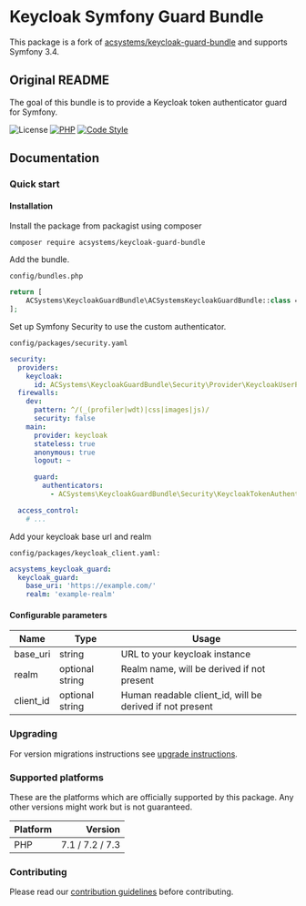 # Keycloak Symfony Guard Bundle

This package is a fork of [acsystems/keycloak-guard-bundle](https://packagist.org/packages/acsystems/keycloak-guard-bundle) and supports Symfony 3.4.

## Original README

The goal of this bundle is to provide a Keycloak token authenticator guard for Symfony.

![License](https://img.shields.io/badge/license-MIT-brightgreen)
[![PHP](https://img.shields.io/badge/%3C%2F%3E-PHP%207.1-blue)](https://www.php.net/) 
[![Code Style](https://img.shields.io/badge/code%20style-psr--2-darkgreen)](https://www.php-fig.org/psr/psr-2/)

## Documentation

### Quick start

#### Installation

Install the package from packagist using composer

```console
composer require acsystems/keycloak-guard-bundle
```

Add the bundle.

`config/bundles.php`
```php
return [
    ACSystems\KeycloakGuardBundle\ACSystemsKeycloakGuardBundle::class => ['all' => true]
];
```

Set up Symfony Security to use the custom authenticator.

`config/packages/security.yaml`
```yaml
security:
  providers:
    keycloak:
      id: ACSystems\KeycloakGuardBundle\Security\Provider\KeycloakUserProvider
  firewalls:
    dev:
      pattern: ^/(_(profiler|wdt)|css|images|js)/
      security: false
    main:
      provider: keycloak
      stateless: true
      anonymous: true
      logout: ~

      guard:
        authenticators:
          - ACSystems\KeycloakGuardBundle\Security\KeycloakTokenAuthenticator

  access_control:
    # ...
```

Add your keycloak base url and realm

`config/packages/keycloak_client.yaml:`
```yaml
acsystems_keycloak_guard:
  keycloak_guard:
    base_uri: 'https://example.com/'
    realm: 'example-realm'
```

#### Configurable parameters

| Name | Type | Usage |
| --- | --- | --- |
| base_uri | string | URL to your keycloak instance |
| realm | optional string | Realm name, will be derived if not present |
| client_id | optional string | Human readable client_id, will be derived if not present |

### Upgrading
For version migrations instructions see [upgrade instructions](./UPGRADE.md).

### Supported platforms

These are the platforms which are officially supported by this package.
Any other versions might work but is not guaranteed.

| Platform | Version |
| --- | ---: |
| PHP | 7.1 / 7.2 / 7.3 |

### Contributing

Please read our [contribution guidelines](./CONTRIBUTING.md) before contributing.
